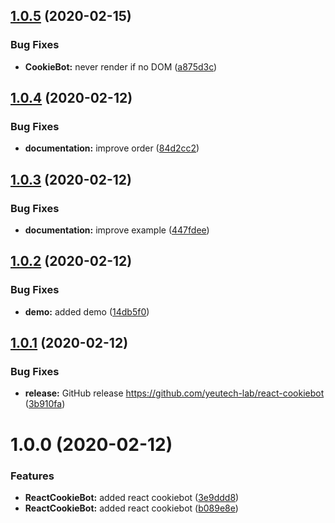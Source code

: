 ## [1.0.5](https://github.com/yeutech-lab/react-cookiebot/compare/v1.0.4...v1.0.5) (2020-02-15)


### Bug Fixes

* **CookieBot:** never render if no DOM ([a875d3c](https://github.com/yeutech-lab/react-cookiebot/commit/a875d3c06d31619d85efda16812c7717fcea6e09))

## [1.0.4](https://github.com/yeutech-lab/react-cookiebot/compare/v1.0.3...v1.0.4) (2020-02-12)


### Bug Fixes

* **documentation:** improve order ([84d2cc2](https://github.com/yeutech-lab/react-cookiebot/commit/84d2cc25e7d0d054d45c687c19f4ab27d4e4aa86))

## [1.0.3](https://github.com/yeutech-lab/react-cookiebot/compare/v1.0.2...v1.0.3) (2020-02-12)


### Bug Fixes

* **documentation:** improve example ([447fdee](https://github.com/yeutech-lab/react-cookiebot/commit/447fdeede4a6ce6cb505ecd32e3cef8692d03331))

## [1.0.2](https://github.com/yeutech-lab/react-cookiebot/compare/v1.0.1...v1.0.2) (2020-02-12)


### Bug Fixes

* **demo:** added demo ([14db5f0](https://github.com/yeutech-lab/react-cookiebot/commit/14db5f078d7cf2385100a417ba83421acbdf102f))

## [1.0.1](https://github.com/yeutech-lab/react-cookiebot/compare/v1.0.0...v1.0.1) (2020-02-12)


### Bug Fixes

* **release:** GitHub release https://github.com/yeutech-lab/react-cookiebot ([3b910fa](https://github.com/yeutech-lab/react-cookiebot/commit/3b910fa982435d2cfc1462bf3d410c7af535b6bb))

# 1.0.0 (2020-02-12)


### Features

* **ReactCookieBot:** added react cookiebot ([3e9ddd8](https://module.kopaxgroup.com/yeutech/react-cookiebot/commit/3e9ddd8b38e8b16c59869a453d96cfa706384e35))
* **ReactCookieBot:** added react cookiebot ([b089e8e](https://module.kopaxgroup.com/yeutech/react-cookiebot/commit/b089e8ead3e2481343146065f93015400cf5cc6c))
